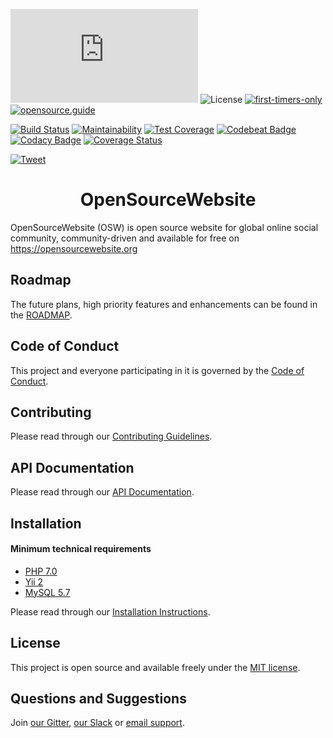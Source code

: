 ![Website](https://img.shields.io/website/https/opensourcewebsite.org)
![License](https://img.shields.io/github/license/opensourcewebsite-org/opensourcewebsite-org)
[![first-timers-only](https://img.shields.io/badge/first--timers--only-friendly-blue.svg?style=flat-square)](https://www.firsttimersonly.com)
[![opensource.guide](https://img.shields.io/badge/opensource.guide-friendly-blue.svg?style=flat-square)](https://opensource.guide)

[![Build Status](https://travis-ci.org/opensourcewebsite-org/opensourcewebsite-org.svg?branch=master)](https://travis-ci.org/opensourcewebsite-org/opensourcewebsite-org)
[![Maintainability](https://api.codeclimate.com/v1/badges/589055a81b82d015acb8/maintainability)](https://codeclimate.com/github/opensourcewebsite-org/opensourcewebsite-org/maintainability)
[![Test Coverage](https://api.codeclimate.com/v1/badges/589055a81b82d015acb8/test_coverage)](https://codeclimate.com/github/opensourcewebsite-org/opensourcewebsite-org/test_coverage)
[![Codebeat Badge](https://codebeat.co/badges/c69e6f2a-e6f6-4a50-b5aa-9003cdae23c2)](https://codebeat.co/projects/github-com-opensourcewebsite-org-opensourcewebsite-org-master)
[![Codacy Badge](https://api.codacy.com/project/badge/Grade/57dd3bf9231140b0becfd702b84e8483)](https://www.codacy.com/app/opensourcewebsite-org/opensourcewebsite-org)
[![Coverage Status](https://coveralls.io/repos/github/opensourcewebsite-org/opensourcewebsite-org/badge.svg?branch=master)](https://coveralls.io/github/opensourcewebsite-org/opensourcewebsite-org?branch=master)

[![Tweet](https://img.shields.io/twitter/url/http/shields.io.svg?style=social)](https://twitter.com/intent/tweet?text=OpenSourceWebsite%20(OSW)%20is%20open%20source%20website%20for%20global%20online%20social%20community&url=https://opensourcewebsite.org&hashtags=opensourcewebsite,osw,opensource)

<h1 align="center">OpenSourceWebsite</h1>

OpenSourceWebsite (OSW) is open source website for global online social community, community-driven and available for free on https://opensourcewebsite.org

## Roadmap

The future plans, high priority features and enhancements can be found in the [ROADMAP](ROADMAP.md).

## Code of Conduct

This project and everyone participating in it is governed by the [Code of Conduct](CODE_OF_CONDUCT.md).

## Contributing

Please read through our [Contributing Guidelines](CONTRIBUTING.md).

## API Documentation

Please read through our [API Documentation](https://github.com/opensourcewebsite-org/api-opensourcewebsite-org/).

## Installation

#### Minimum technical requirements

- [PHP 7.0](https://en.wikipedia.org/wiki/PHP)
- [Yii 2](https://en.wikipedia.org/wiki/Yii)
- [MySQL 5.7](https://en.wikipedia.org/wiki/MySQL)

Please read through our [Installation Instructions](INSTALL.md).

## License

This project is open source and available freely under the [MIT license](LICENSE.md).

## Questions and Suggestions

Join [our Gitter](https://gitter.im/opensourcewebsite-org), [our Slack](https://join.slack.com/t/opensourcewebsite/shared_invite/enQtNDE0MDc2OTcxMDExLWJiMzlkYmUwY2QxZTZhZGZiMzdiNmFmOGJhNDkxOTM4MDg1MDE4YmFhMWMyZWVjZjhlZmFhNjlhY2MzMDMxMTE) or [email support](mailto:hello@opensourcewebsite.org).
